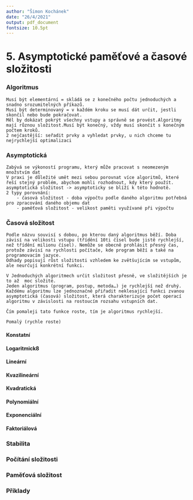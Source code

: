 ```yaml
---
author: "Šimon Kochánek"
date: "26/4/2021"
output: pdf_document
fontsize: 10.5pt
---
```


<style type="text/css">
  body{
    font-size: 10.5pt;
  }
</style>

# 5. Asymptotické paměťové a časové složitosti

### Algoritmus

    Musí být elementární = skládá se z konečného počtu jednoduchých a snadno srozumitelných příkazů.
    Musí být determinovaný = v každém kroku se musí dát určit, jestli skončil nebo bude pokračovat.
    Měl by dokázat pokrýt všechny vstupy a správně se provést.Algoritmy mají různou složitost.Musí být konečný, vždy musí skončit s konečným počtem kroků.
    2 nejčastější: seřadit prvky a vyhledat prvky, u nich chceme tu nejrychlejší optimalizaci

### Asymptotická

    Zabývá se výkoností programu, který může pracovat s neomezeným množstvím dat
    V praxi je důležité umět mezi sebou porovnat více algoritmů, které řeší stejný problém, abychom mohli rozhodnout, kdy který použít.
    asymptotická složitost -> asymptoticky se blíží k této hodnotě.
    2 typy porovnání: 
        - časová složitost - doba výpočtu podle daného algoritmu potřebná pro zpracování daného objemu dat
        - paměťová složitost - velikost paměti využívané při výpočtu

### Časová složitost

    Podle názvu souvisí s dobou, po kterou daný algoritmus běží. Doba závisí na velikosti vstupu (třídění 10ti čísel bude jistě rychlejší, než třídění milionu čísel). Nemůže se obecně prohlásit přesný čas, protože závisí na rychlosti počítače, kde program běží a také na programovacím jazyce.
    Odhady popisují růst složitosti vzhledem ke zvětšujícím se vstupům, ale neurčují konkrétní funkci.

    V Jednoduchých algoritmech určit složitost přesně, ve složitějších je to až  moc složité.
    Jeden algoritmus (program, postup, metoda…) je rychlejší než druhý.
    Každému algoritmu lze jednoznačně přiřadit neklesající funkci zvanou asymptotická (časová) složitost, která charakterizuje počet operací algoritmu v závislosti na rostoucím rozsahu vstupních dat.

    Čím pomaleji tato funkce roste, tím je algoritmus rychlejší.

    Pomalý (rychle roste)
    

#### Konstatní

#### Logaritmick8

#### Lineární

#### Kvazilineární

#### Kvadratická

#### Polynomiální

#### Exponenciální

#### Faktoriálová

### Stabilita

### Počítání složitosti

### Paměťová složitost

### Příklady


